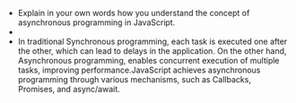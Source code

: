 - Explain in your own words how you understand the concept of asynchronous programming in JavaScript.
- 
- In traditional Synchronous programming, each task is executed one after the other, which can lead to delays in the application. On the other hand, Asynchronous programming,  enables concurrent execution of multiple tasks, improving performance.JavaScript achieves asynchronous programming through various mechanisms, such as Callbacks, Promises, and async/await.